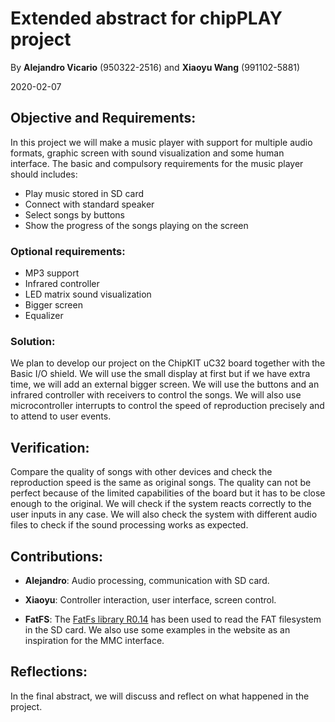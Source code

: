 # Extended abstract for chipPLAY project

By **Alejandro Vicario** (950322-2516) and **Xiaoyu Wang** (991102-5881)

2020-02-07

## Objective and Requirements:

In this project we will make a music player with support for multiple audio formats, graphic screen with sound visualization and some human interface. The basic and compulsory requirements for the music player should includes:

- Play music stored in SD card
- Connect with standard speaker
- Select songs by buttons
- Show the progress of the songs playing on the screen

### Optional requirements:

- MP3 support
- Infrared controller 
- LED matrix sound visualization
- Bigger screen
- Equalizer 

### Solution:
We plan to develop our project on the ChipKIT uC32 board together with the Basic I/O shield. We will use the small display at first but if we have extra time, we will add an external bigger screen. We will use the buttons and an infrared controller with receivers to control the songs. We will also use microcontroller interrupts to control the speed of reproduction precisely and to attend to user events.

## Verification:
Compare the quality of songs with other devices and check the reproduction speed is the same as original songs. The quality can not be perfect because of the limited capabilities of the board but it has to be close enough to the original. We will check if the system reacts correctly to the user inputs in any case. We will also check the system with different audio files to check if the sound processing works as expected.

## Contributions:
- **Alejandro**: Audio processing, communication with SD card.

- **Xiaoyu**: Controller interaction, user interface, screen control.

- **FatFS**: The [FatFs library R0.14](http://elm-chan.org/fsw/ff/00index_e.html) has been used to read the FAT filesystem in the SD card. We also use some examples in the website as an inspiration for the MMC interface.

## Reflections:
In the final abstract, we will discuss and reflect on what happened in the project.
